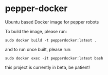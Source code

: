 # pepper-docker
Ubuntu based Docker image for pepper robots

To build the image, please run:
````
sudo docker build -t pepperdocker:latest .
````

and to run once built, please run:
````
sudo docker exec -it pepperdocker:latest bash
````

this project is currently in beta, be patient!
